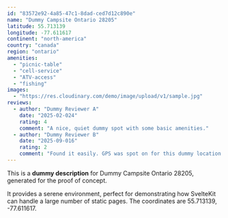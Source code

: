 ```yaml
---
id: "83572e92-4a85-47c1-8dad-ced7d12c890e"
name: "Dummy Campsite Ontario 28205"
latitude: 55.713139
longitude: -77.611617
continent: "north-america"
country: "canada"
region: "ontario"
amenities:
  - "picnic-table"
  - "cell-service"
  - "ATV-access"
  - "fishing"
images:
  - "https://res.cloudinary.com/demo/image/upload/v1/sample.jpg"
reviews:
  - author: "Dummy Reviewer A"
    date: "2025-02-024"
    rating: 4
    comment: "A nice, quiet dummy spot with some basic amenities."
  - author: "Dummy Reviewer B"
    date: "2025-09-016"
    rating: 2
    comment: "Found it easily. GPS was spot on for this dummy location."
---
```


This is a **dummy description** for Dummy Campsite Ontario 28205, generated for the proof of concept.

It provides a serene environment, perfect for demonstrating how SvelteKit can handle a large number of static pages. The coordinates are 55.713139, -77.611617.

